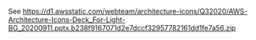 See https://d1.awsstatic.com/webteam/architecture-icons/Q32020/AWS-Architecture-Icons-Deck_For-Light-BG_20200911.pptx.b238f9167071d2e7dccf32957782161dd1fe7a56.zip
